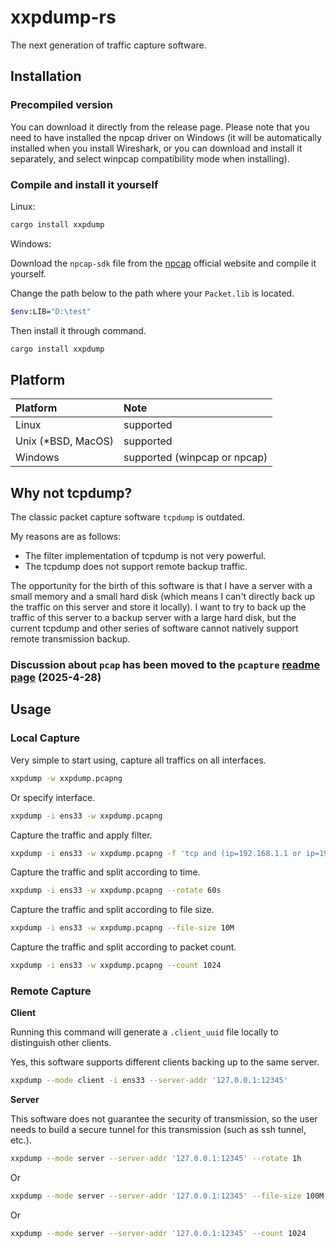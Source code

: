 # xxpdump-rs

The next generation of traffic capture software.

## Installation

### Precompiled version

You can download it directly from the release page. Please note that you need to have installed the npcap driver on Windows (it will be automatically installed when you install Wireshark, or you can download and install it separately, and select winpcap compatibility mode when installing).

### Compile and install it yourself

Linux:

```bash
cargo install xxpdump
```

Windows:

Download the `npcap-sdk` file from the [npcap](https://npcap.com/) official website and compile it yourself.

Change the path below to the path where your `Packet.lib` is located.

```bash
$env:LIB="D:\test"
```

Then install it through command.

```bash
cargo install xxpdump
```

## Platform

| Platform           | Note                         |
| :----------------- | :--------------------------- |
| Linux              | supported                    |
| Unix (*BSD, MacOS) | supported                    |
| Windows            | supported (winpcap or npcap) |

## Why not tcpdump?

The classic packet capture software `tcpdump` is outdated.

My reasons are as follows:

* The filter implementation of tcpdump is not very powerful.
* The tcpdump does not support remote backup traffic.

The opportunity for the birth of this software is that I have a server with a small memory and a small hard disk (which means I can't directly back up the traffic on this server and store it locally). I want to try to back up the traffic of this server to a backup server with a large hard disk, but the current tcpdump and other series of software cannot natively support remote transmission backup.

### Discussion about `pcap` has been moved to the `pcapture` [readme page](https://github.com/rikonaka/pcapture-rs) (2025-4-28)

## Usage

### Local Capture

Very simple to start using, capture all traffics on all interfaces.

```bash
xxpdump -w xxpdump.pcapng
```

Or specify interface.

```bash
xxpdump -i ens33 -w xxpdump.pcapng
```

Capture the traffic and apply filter.

```bash
xxpdump -i ens33 -w xxpdump.pcapng -f 'tcp and (ip=192.168.1.1 or ip=192.168.1.2) and dstport=80'
```

Capture the traffic and split according to time.

```bash
xxpdump -i ens33 -w xxpdump.pcapng --rotate 60s
```

Capture the traffic and split according to file size.

```bash
xxpdump -i ens33 -w xxpdump.pcapng --file-size 10M
```

Capture the traffic and split according to packet count.

```bash
xxpdump -i ens33 -w xxpdump.pcapng --count 1024
```

### Remote Capture

**Client**

Running this command will generate a `.client_uuid` file locally to distinguish other clients.

Yes, this software supports different clients backing up to the same server.

```bash
xxpdump --mode client -i ens33 --server-addr '127.0.0.1:12345'
```

**Server**

This software does not guarantee the security of transmission, so the user needs to build a secure tunnel for this transmission (such as ssh tunnel, etc.).

```bash
xxpdump --mode server --server-addr '127.0.0.1:12345' --rotate 1h
```

Or

```bash
xxpdump --mode server --server-addr '127.0.0.1:12345' --file-size 100M
```

Or

```bash
xxpdump --mode server --server-addr '127.0.0.1:12345' --count 1024
```